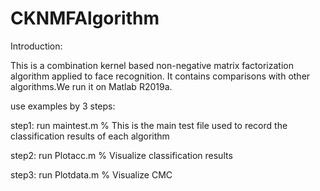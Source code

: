 # CKNMFAlgorithm
Introduction:

This is a combination kernel based non-negative matrix factorization algorithm applied to face recognition.
It contains comparisons with other algorithms.We run it on Matlab R2019a.

use examples by 3 steps:

step1: run maintest.m   % This is the main test file used to record the classification results of each algorithm

step2: run Plotacc.m      % Visualize classification results

step3: run Plotdata.m    % Visualize CMC
